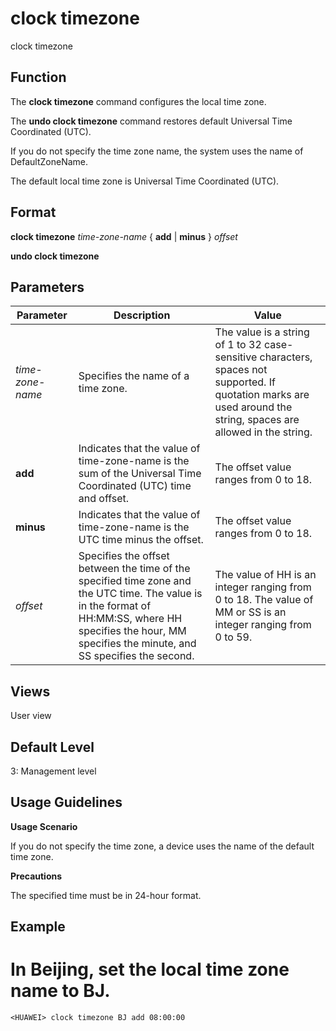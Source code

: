 clock timezone
==============

clock timezone

Function
--------



The **clock timezone** command configures the local time zone.

The **undo clock timezone** command restores default Universal Time Coordinated (UTC).

If you do not specify the time zone name, the system uses the name of DefaultZoneName.



The default local time zone is Universal Time Coordinated (UTC).


Format
------

**clock timezone** *time-zone-name* { **add** | **minus** } *offset*

**undo clock timezone**


Parameters
----------

| Parameter | Description | Value |
| --- | --- | --- |
| *time-zone-name* | Specifies the name of a time zone. | The value is a string of 1 to 32 case-sensitive characters, spaces not supported.  If quotation marks are used around the string, spaces are allowed in the string. |
| **add** | Indicates that the value of time-zone-name is the sum of the Universal Time Coordinated (UTC) time and offset. | The offset value ranges from 0 to 18. |
| **minus** | Indicates that the value of time-zone-name is the UTC time minus the offset. | The offset value ranges from 0 to 18. |
| *offset* | Specifies the offset between the time of the specified time zone and the UTC time. The value is in the format of HH:MM:SS, where HH specifies the hour, MM specifies the minute, and SS specifies the second. | The value of HH is an integer ranging from 0 to 18. The value of MM or SS is an integer ranging from 0 to 59. |



Views
-----

User view


Default Level
-------------

3: Management level


Usage Guidelines
----------------

**Usage Scenario**

If you do not specify the time zone, a device uses the name of the default time zone.

**Precautions**

The specified time must be in 24-hour format.


Example
-------

# In Beijing, set the local time zone name to BJ.
```
<HUAWEI> clock timezone BJ add 08:00:00

```